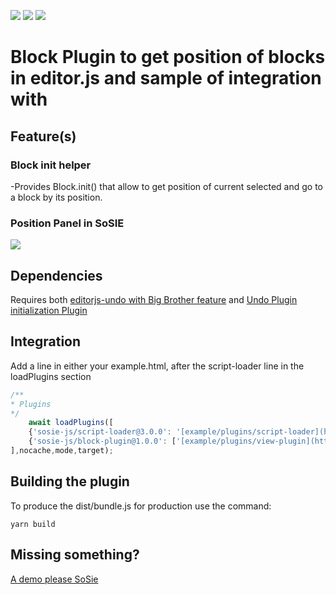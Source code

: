 ![](https://badgen.net/badge/SoS正/0.7.0/f2a) ![](https://badgen.net/badge/editor.js/v2.1.8/blue) ![](https://badgen.net/badge/plugin/v1.0.0/orange) 

# Block Plugin to get position of blocks in editor.js and sample of integration with 
## Feature(s)

### Block init helper

-Provides Block.init() that allow to get position of current selected and go to a block by its position.

### Position Panel in SoSIE

![](file-panel.png)

## Dependencies

Requires both [editorjs-undo with Big Brother feature](https://github.com/sosie-js/editorjs-undo/tree/bigBrother) and [Undo Plugin initialization Plugin](https://github.com/sosie-js/undo-plugin)
 
## Integration

Add a line in  either your example.html, after the script-loader line in the loadPlugins section

```javascript
/**
* Plugins
*/
    await loadPlugins([
    {'sosie-js/script-loader@3.0.0': '[example/plugins/script-loader](https://github.com/sosie-js/script-loader)'}, //virtual , already loaded we keep a version trace here
    {'sosie-js/block-plugin@1.0.0': ['[example/plugins/view-plugin](https://github.com/sosie-js/view-plugin)',['dist/bundle.js','dist/sample.js']]}
],nocache,mode,target);
```

## Building the plugin

To produce the dist/bundle.js for production use the command: 

```shell
yarn build
```

## Missing something?

[A demo please SoSie](http://sosie.sos-productions.com/)
